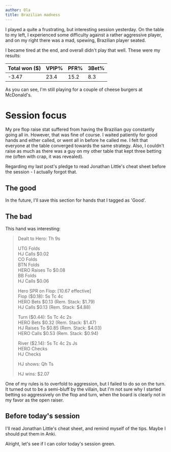 ```yaml
---
author: Ola
title: Brazilian madness
---
```


I played a quite a frustrating, but interesting session yesterday. On the table to my left, I experienced some difficulty against a rather aggressive player, and on my right there was a mad, spewing, Brazilian player seated.

I became tired at the end, and overall didn't play that well. These were my results:

| Total won (\$) | VPIP% | PFR% | 3Bet% |
| -------------- | ----- | ---- | ----- |
| -3.47          | 23.4  | 15.2 | 8.3   |

As you can see, I'm still playing for a couple of cheese burgers at McDonald's.

# Session focus

My pre flop raise stat suffered from having the Brazilian guy constantly going all in. However, that was fine of course. I waited patiently for good hands and either called, or went all in before he called me. I felt that everyone at the table converged towards the same strategy. Also, I couldn't raise as much as there was a guy on my other table that kept three betting me (often with crap, it was revealed).

Regarding my last post's pledge to read Jonathan Little's cheat sheet before the session - I actually forgot that.

## The good

In the future, I'll save this section for hands that I tagged as 'Good'.

## The bad

This hand was interesting:

> Dealt to Hero: Th 9s
>
> UTG Folds \
> HJ Calls $0.02 \
> CO Folds \
> BTN Folds \
> HERO Raises To $0.08 \
> BB Folds \
> HJ Calls $0.06
>
> Hero SPR on Flop: [10.67 effective] \
> Flop ($0.18): 5s Tc 4c \
> HERO Bets $0.13 (Rem. Stack: $1.79) \
> HJ Calls $0.13 (Rem. Stack: $4.88)
>
> Turn ($0.44): 5s Tc 4c 2s \
> HERO Bets $0.32 (Rem. Stack: $1.47) \
> HJ Raises To $0.85 (Rem. Stack: $4.03) \
> HERO Calls $0.53 (Rem. Stack: $0.94)
>
> River ($2.14): 5s Tc 4c 2s Js \
> HERO Checks \
> HJ Checks
>
> HJ shows: Qh Ts
>
> HJ wins: $2.07

One of my rules is to overfold to aggression, but I failed to do so on the turn. It turned out to be a semi-bluff by the villain, but I'm not sure why I started betting so aggressively on the flop and turn, when the board is clearly not in my favor as the open raiser.

## Before today's session

I'll read Jonathan Little's cheat sheet, and remind myself of the tips. Maybe I should put them in Anki.

Alright, let's see if I can color today's session green.

